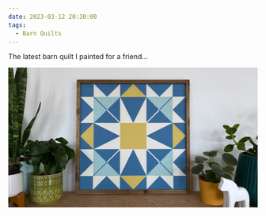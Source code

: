 ```yaml
---
date: 2023-03-12 20:30:00
tags:
  - Barn Quilts
---
```


The latest barn quilt I painted for a friend...

![Barn Quilt](barn-quilt.jpg)
